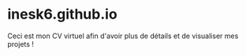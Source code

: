 # inesk6.github.io
Ceci est mon CV virtuel afin d'avoir plus de détails et de visualiser mes projets !
